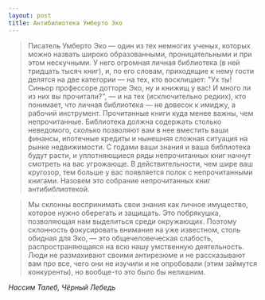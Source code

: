 ```yaml
---
layout: post
title: Антибилиотека Умберто Эко
---
```


> Писатель Умберто Эко — один из тех немногих ученых, которых можно назвать широко образованными, проницательными и при этом нескучными. У него огромная личная библиотека (в ней тридцать тысяч книг), и, по его словам, приходящие к нему гости делятся на две категории — на тех, кто восклицает: "Ух ты! Синьор профессоре дотторе Эко, ну и книжищ у вас! И много ли из них вы прочитали?", — и на тех (исключительно редких), кто понимает, что личная библиотека — не довесок к имиджу, а рабочий инструмент. Прочитанные книги куда менее важны, чем непрочитанные. Библиотека должна содержать столько неведомого, сколько позволяют вам в нее вместить ваши финансы, ипотечные кредиты и нынешняя сложная ситуация на рынке недвижимости. С годами ваши знания и ваша библиотека будут расти, и уплотняющиеся ряды непрочитанных книг начнут смотреть на вас угрожающе. В действительности, чем шире ваш кругозор, тем больше у вас появляется полок с непрочитанными книгами. Назовем это собрание непрочитанных книг антибиблиотекой.

> Мы склонны воспринимать свои знания как личное имущество, которое нужно оберегать и защищать. Это побрякушка, позволяющая нам выделиться среди окружающих. Поэтому склонность фокусировать внимание на уже известном, столь обидная для Эко, — это общечеловеческая слабость, распространяющаяся на всю нашу умственную деятельность. Люди не размахивают своими антирезюме и не рассказывают вам про все, чего они не изучили и не опробовали (этим займутся конкуренты), но вообще-то это было бы нелишним.

*Нассим Талеб, Чёрный Лебедь*
